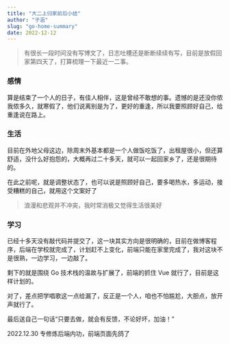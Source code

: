 ```yaml
---
title: "大二上归家前后小结"
author: "子涵"
slug: "go-home-summary"
date: 2022-12-12
---
```


> 有很长一段时间没有写博文了，日志吐槽还是断断续续有写，目前是放假回家第四天了，打算梳理一下最近一二事。

### 感情

算是结束了一个人的日子，有佳人相伴，这是曾经不敢想的事。遗憾的是还没你侬我侬多久，就寒假了，他们说离别是为了，更好的重逢，所以我要照顾好自己，给重逢说在路上。

### 生活

目前在外地父母这边，除周末外基本都是一个人做饭吃饭了，出租屋很小，但还算舒适，没什么好抱怨的，大概再过二十多天，就可以一起回家乡了，还是很期待的。

在此之前呢，就是调整状态了，也可以说是照顾好自己，要多喝热水，多运动，接受糟糕的自己，就用这个文案好了

> 浪漫和悲观并不冲突，我时常消极又觉得生活很美好

### 学习

已经十多天没有敲代码并提交了，这一块其实方向是很明确的，目前在做博客程序，后端在学校就完成了，计划赶不上变化，前端只能在家里完成了，我对这块不是很熟，一边学习，一边敲了。

剩下的就是围绕 Go 技术栈的温故与扩展了，前端的抓住 Vue 就行了，目前是这样计划的。

对了，差点把学唱歌这一点给漏了，反正是一个人，咱也不怕尴尬，大胆点，放开声就行了。

最后送自己一句话“只要去做，就会有反馈，不论好坏，加油！”

2022.12.30 专修炼后端内功，前端页面先鸽了
